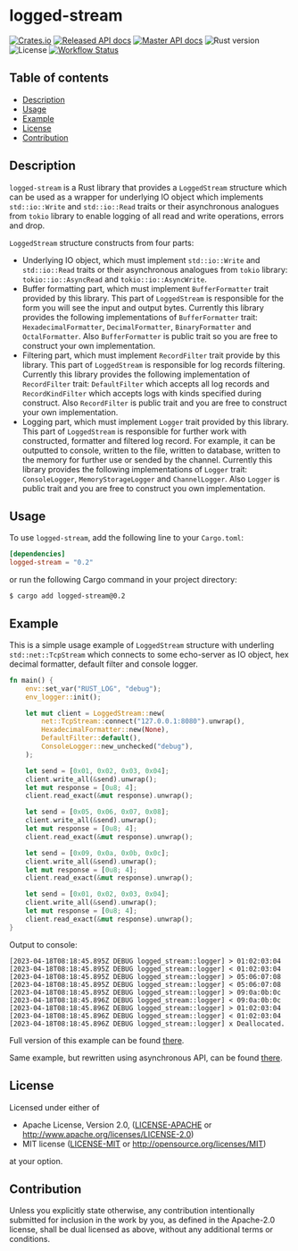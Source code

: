 # logged-stream

[![Crates.io][crates-badge]][crates-url]
[![Released API docs][docs-badge]][docs-url]
[![Master API docs][master-docs-badge]][master-docs-url]
![Rust version][rust-version]
![License][license-badge]
[![Workflow Status][workflow-badge]][actions-url]

[crates-badge]: https://img.shields.io/crates/v/logged-stream.svg
[crates-url]: https://crates.io/crates/logged-stream
[docs-badge]: https://docs.rs/logged-stream/badge.svg
[docs-url]: https://docs.rs/logged-stream
[license-badge]: https://img.shields.io/crates/l/logged-stream.svg
[master-docs-badge]: https://img.shields.io/badge/docs-master-green.svg
[master-docs-url]: https://qwerty541.github.io/logged-stream/master/
[workflow-badge]: https://github.com/qwerty541/logged-stream/workflows/check/badge.svg
[actions-url]: https://github.com/qwerty541/logged-stream/actions
[rust-version]: https://img.shields.io/badge/rust-1.60.0%2B-lightgrey.svg?logo=rust

## Table of contents

-   [Description](#description)
-   [Usage](#usage)
-   [Example](#example)
-   [License](#license)
-   [Contribution](#contribution)

## Description

`logged-stream` is a Rust library that provides a `LoggedStream` structure which can be used as a wrapper for underlying IO object which implements `std::io::Write` and `std::io::Read` traits or their asynchronous analogues from `tokio` library to enable logging of all read and write operations, errors and drop.

`LoggedStream` structure constructs from four parts:

-   Underlying IO object, which must implement `std::io::Write` and `std::io::Read` traits or their asynchronous analogues from `tokio` library: `tokio::io::AsyncRead` and `tokio::io::AsyncWrite`.
-   Buffer formatting part, which must implement `BufferFormatter` trait provided by this library. This part of `LoggedStream` is responsible for the form you will see the input and output bytes. Currently this library provides the following implementations of `BufferFormatter` trait: `HexadecimalFormatter`, `DecimalFormatter`, `BinaryFormatter` and `OctalFormatter`. Also `BufferFormatter` is public trait so you are free to construct your own implementation.
-   Filtering part, which must implement `RecordFilter` trait provide by this library. This part of `LoggedStream` is responsible for log records filtering. Currently this library provides the following implementation of `RecordFilter` trait: `DefaultFilter` which accepts all log records and `RecordKindFilter` which accepts logs with kinds specified during construct. Also `RecordFilter` is public trait and you are free to construct your own implementation.
-   Logging part, which must implement `Logger` trait provided by this library. This part of `LoggedStream` is responsible for further work with constructed, formatter and filtered log record. For example, it can be outputted to console, written to the file, written to database, written to the memory for further use or sended by the channel. Currently this library provides the following implementations of `Logger` trait: `ConsoleLogger`, `MemoryStorageLogger` and `ChannelLogger`. Also `Logger` is public trait and you are free to construct you own implementation.

## Usage

To use `logged-stream`, add the following line to your `Cargo.toml`:

```toml
[dependencies]
logged-stream = "0.2"
```

or run the following Cargo command in your project directory:

```
$ cargo add logged-stream@0.2
```

## Example

This is a simple usage example of `LoggedStream` structure with underling `std::net::TcpStream` which connects to some echo-server as IO object, hex decimal formatter, default filter and console logger.

```rust
fn main() {
    env::set_var("RUST_LOG", "debug");
    env_logger::init();

    let mut client = LoggedStream::new(
        net::TcpStream::connect("127.0.0.1:8080").unwrap(),
        HexadecimalFormatter::new(None),
        DefaultFilter::default(),
        ConsoleLogger::new_unchecked("debug"),
    );

    let send = [0x01, 0x02, 0x03, 0x04];
    client.write_all(&send).unwrap();
    let mut response = [0u8; 4];
    client.read_exact(&mut response).unwrap();

    let send = [0x05, 0x06, 0x07, 0x08];
    client.write_all(&send).unwrap();
    let mut response = [0u8; 4];
    client.read_exact(&mut response).unwrap();

    let send = [0x09, 0x0a, 0x0b, 0x0c];
    client.write_all(&send).unwrap();
    let mut response = [0u8; 4];
    client.read_exact(&mut response).unwrap();

    let send = [0x01, 0x02, 0x03, 0x04];
    client.write_all(&send).unwrap();
    let mut response = [0u8; 4];
    client.read_exact(&mut response).unwrap();
}
```

Output to console:

```log
[2023-04-18T08:18:45.895Z DEBUG logged_stream::logger] > 01:02:03:04
[2023-04-18T08:18:45.895Z DEBUG logged_stream::logger] < 01:02:03:04
[2023-04-18T08:18:45.895Z DEBUG logged_stream::logger] > 05:06:07:08
[2023-04-18T08:18:45.895Z DEBUG logged_stream::logger] < 05:06:07:08
[2023-04-18T08:18:45.895Z DEBUG logged_stream::logger] > 09:0a:0b:0c
[2023-04-18T08:18:45.896Z DEBUG logged_stream::logger] < 09:0a:0b:0c
[2023-04-18T08:18:45.896Z DEBUG logged_stream::logger] > 01:02:03:04
[2023-04-18T08:18:45.896Z DEBUG logged_stream::logger] < 01:02:03:04
[2023-04-18T08:18:45.896Z DEBUG logged_stream::logger] x Deallocated.
```

Full version of this example can be found [there](./examples/tcp-stream-console-logger.rs).

Same example, but rewritten using asynchronous API, can be found [there](./examples/tokio-tcp-stream-console-logger.rs).

## License

Licensed under either of

-   Apache License, Version 2.0, ([LICENSE-APACHE](LICENSE-APACHE) or http://www.apache.org/licenses/LICENSE-2.0)
-   MIT license ([LICENSE-MIT](LICENSE-MIT) or http://opensource.org/licenses/MIT)

at your option.

## Contribution

Unless you explicitly state otherwise, any contribution intentionally
submitted for inclusion in the work by you, as defined in the Apache-2.0
license, shall be dual licensed as above, without any additional terms or
conditions.
